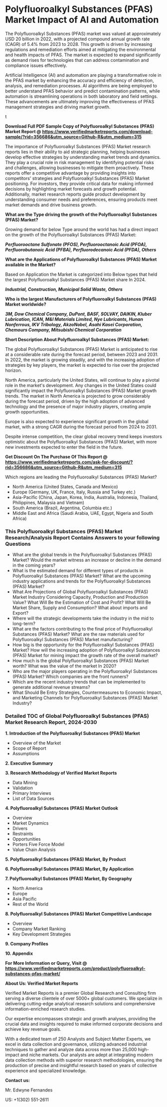 <meta name="title" content="Global Polyfluoroalkyl Substances (PFAS) Market Impact of AI and Automation"><meta name="description" content="The Polyfluoroalkyl Substances (PFAS) market was valued at approximately USD 20 billion in 2022, with a projected compound annual growth rate (CAGR) of 5.4% from 2023 "><meta name="title" content="Polyfluoroalkyl Substances (PFAS) Market Size, Share, Scope, Trends, Growth, Opportunities, Analysis, Forecast"><h1>Polyfluoroalkyl Substances (PFAS) Market Impact of AI and Automation</h1><p>The Polyfluoroalkyl Substances (PFAS) market was valued at approximately USD 20 billion in 2022, with a projected compound annual growth rate (CAGR) of 5.4% from 2023 to 2028. This growth is driven by increasing regulations and remediation efforts aimed at mitigating the environmental and health impacts of PFAS. The market is expected to expand significantly as demand rises for technologies that can address contamination and compliance issues effectively.</p><p>Artificial Intelligence (AI) and automation are playing a transformative role in the PFAS market by enhancing the accuracy and efficiency of detection, analysis, and remediation processes. AI algorithms are being employed to better understand PFAS behavior and predict contamination patterns, while automation is streamlining operations in both laboratory and field settings. These advancements are ultimately improving the effectiveness of PFAS management strategies and driving market growth.</p>t</p><p id="" class=""><strong>Download Full PDF Sample Copy of Polyfluoroalkyl Substances (PFAS) Market Report @ <a href="https://www.verifiedmarketreports.com/download-sample/?rid=356686&utm_source=Github-R&utm_medium=315" target="_blank">https://www.verifiedmarketreports.com/download-sample/?rid=356686&utm_source=Github-R&utm_medium=315</a></strong></p><p>The importance of&nbsp;Polyfluoroalkyl Substances (PFAS) Market research reports lies in their ability to aid strategic planning, helping businesses develop effective strategies by understanding market trends and dynamics. They play a crucial role in risk management by identifying potential risks and challenges, allowing businesses to mitigate them proactively. These reports offer a competitive advantage by providing insights into competitors' strategies and Polyfluoroalkyl Substances (PFAS) Market positioning. For investors, they provide critical data for making informed decisions by highlighting market forecasts and growth potential. Additionally, market research reports guide product development by understanding consumer needs and preferences, ensuring products meet market demands and drive business growth.</p><p><strong>What are the&nbsp;Type driving the growth of the Polyfluoroalkyl Substances (PFAS) Market?</strong></p><p id="" class="">Growing demand for below Type around the world has had a direct impact on the growth of the Polyfluoroalkyl Substances (PFAS) Market:</p><em><strong>Perfluorooctane Sulfonate (PFOS), Perfluorooctanoic Acid (PFOA), Perfluorobutanoic Acid (PFBA), Perfluorodecanoic Acid (PFDA), Others</strong></em></p><strong>What are the&nbsp;Applications&nbsp;of Polyfluoroalkyl Substances (PFAS) Market available in the Market?</strong></p><p id="" class="">Based on Application the Market is categorized into Below types that held the largest Polyfluoroalkyl Substances (PFAS) Market share In 2024.</p><em><strong>Industrial, Construction, Municipal Solid Waste, Others</strong></em></p><strong>Who is the largest Manufacturers of Polyfluoroalkyl Substances (PFAS) Market worldwide?</strong></p><p><em><strong>3M, Dow Chemical Company, DuPont, BASF, SOLVAY, DAIKIN, Kluber Lubrication, ICAN, M&I Materials Limited, Nye Lubricants, Hunan Nonferrous, IKV Tribology, AkzoNobel, Asahi Kasei Corporation, Chemours Company, Mitsubishi Chemical Corporation</strong></em></p><p id="" class=""><strong>Short Description About Polyfluoroalkyl Substances (PFAS) Market:</strong></p><p>The global Polyfluoroalkyl Substances (PFAS) Market is anticipated to rise at a considerable rate during the forecast period, between 2023 and 2031. In 2022, the market is growing steadily, and with the increasing adoption of strategies by key players, the market is expected to rise over the projected horizon.</p><p>North America, particularly the United States, will continue to play a pivotal role in the market's development. Any changes in the United States could significantly impact the Polyfluoroalkyl Substances (PFAS) Market growth trends. The market in North America is projected to grow considerably during the forecast period, driven by the high adoption of advanced technology and the presence of major industry players, creating ample growth opportunities.</p><p>Europe is also expected to experience significant growth in the global market, with a strong CAGR during the forecast period from 2024 to 2031.</p><p>Despite intense competition, the clear global recovery trend keeps investors optimistic about the Polyfluoroalkyl Substances (PFAS) Market, with more new investments expected to enter the field in the future.</p><p id="" class=""><strong>Get Discount On The Purchase Of This Report @ <a href="https://www.verifiedmarketreports.com/ask-for-discount/?rid=356686&utm_source=Github-R&utm_medium=315" target="_blank">https://www.verifiedmarketreports.com/ask-for-discount/?rid=356686&utm_source=Github-R&utm_medium=315</a></strong></p>Which regions are leading the Polyfluoroalkyl Substances (PFAS) Market?</p><ul><li>North America (United States, Canada and Mexico)</li><li>Europe (Germany, UK, France, Italy, Russia and Turkey etc.)</li><li>Asia-Pacific (China, Japan, Korea, India, Australia, Indonesia, Thailand, Philippines, Malaysia and Vietnam)</li><li>South America (Brazil, Argentina, Columbia etc.)</li><li>Middle East and Africa (Saudi Arabia, UAE, Egypt, Nigeria and South Africa)</li></ul><h3 id="" class="">This Polyfluoroalkyl Substances (PFAS) Market Research/Analysis Report Contains Answers to your following Questions</h3><ul><li>What are the global trends in the Polyfluoroalkyl Substances (PFAS) Market? Would the market witness an increase or decline in the demand in the coming years?</li><li>What is the estimated demand for different types of products in Polyfluoroalkyl Substances (PFAS) Market? What are the upcoming industry applications and trends for the Polyfluoroalkyl Substances (PFAS) Market?</li><li>What Are Projections of Global Polyfluoroalkyl Substances (PFAS) Market Industry Considering Capacity, Production and Production Value? What Will Be the Estimation of Cost and Profit? What Will Be Market Share, Supply and Consumption? What about imports and Export?</li><li>Where will the strategic developments take the industry in the mid to long-term?</li><li>What are the factors contributing to the final price of Polyfluoroalkyl Substances (PFAS) Market? What are the raw materials used for Polyfluoroalkyl Substances (PFAS) Market manufacturing?</li><li>How big is the opportunity for the Polyfluoroalkyl Substances (PFAS) Market? How will the increasing adoption of Polyfluoroalkyl Substances (PFAS) Market for mining impact the growth rate of the overall market?</li><li>How much is the global Polyfluoroalkyl Substances (PFAS) Market worth? What was the value of the market In 2020?</li><li>Who are the major players operating in the Polyfluoroalkyl Substances (PFAS) Market? Which companies are the front runners?</li><li>Which are the recent industry trends that can be implemented to generate additional revenue streams?</li><li>What Should Be Entry Strategies, Countermeasures to Economic Impact, and Marketing Channels for Polyfluoroalkyl Substances (PFAS) Market Industry?</li></ul><h3 id="" class="">Detailed TOC of Global Polyfluoroalkyl Substances (PFAS) Market Research Report, 2024-2030</h3><p id="" class=""><strong>1. Introduction of the Polyfluoroalkyl Substances (PFAS) Market</strong></p><ul><li>Overview of the Market</li><li>Scope of Report</li><li>Assumptions</li></ul><p id="" class=""><strong>2. Executive Summary</strong></p><p id="" class=""><strong>3. Research Methodology of Verified Market Reports</strong></p><ul><li>Data Mining</li><li>Validation</li><li>Primary Interviews</li><li>List of Data Sources</li></ul><p id="" class=""><strong>4. Polyfluoroalkyl Substances (PFAS) Market Outlook</strong></p><ul><li>Overview</li><li>Market Dynamics</li><li>Drivers</li><li>Restraints</li><li>Opportunities</li><li>Porters Five Force Model</li><li>Value Chain Analysis</li></ul><p id="" class=""><strong>5. Polyfluoroalkyl Substances (PFAS) Market, By Product</strong></p><p id="" class=""><strong>6. Polyfluoroalkyl Substances (PFAS) Market, By Application</strong></p><p id="" class=""><strong>7. Polyfluoroalkyl Substances (PFAS) Market, By Geography</strong></p><ul><li>North America</li><li>Europe</li><li>Asia Pacific</li><li>Rest of the World</li></ul><p id="" class=""><strong>8. Polyfluoroalkyl Substances (PFAS) Market Competitive Landscape</strong></p><ul><li>Overview</li><li>Company Market Ranking</li><li>Key Development Strategies</li></ul><p id="" class=""><strong>9. Company Profiles</strong></p><p id="" class=""><strong>10. Appendix</strong></p><p id="" class=""><strong>For More Information or Query, Visit @ <a href="https://www.verifiedmarketreports.com/product/polyfluoroalkyl-substances-pfas-market/" target="_blank">https://www.verifiedmarketreports.com/product/polyfluoroalkyl-substances-pfas-market/</a></strong></p><p id="" class=""><strong>About Us: Verified Market Reports</strong></p><p id="" class="">Verified Market Reports is a premier Global Research and Consulting firm serving a diverse clientele of over 5000+ global customers. We specialize in delivering cutting-edge analytical research solutions and comprehensive information-enriched research studies.</p><p id="" class="">Our expertise encompasses strategic and growth analyses, providing the crucial data and insights required to make informed corporate decisions and achieve key revenue goals.</p><p id="" class="">With a dedicated team of 250 Analysts and Subject Matter Experts, we excel in data collection and governance, utilizing advanced industrial techniques to gather and analyze data across more than 25,000 high-impact and niche markets. Our analysts are adept at integrating modern data collection methods with superior research methodologies, ensuring the production of precise and insightful research based on years of collective experience and specialized knowledge.</p><p id="" class=""><strong>Contact us:</strong></p><p id="" class="">Mr. Edwyne Fernandes</p><p id="" class="">US: +1(302) 551-2611</p>